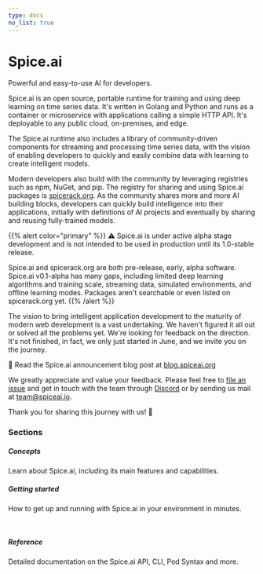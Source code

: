 ```yaml
---
type: docs
no_list: true
---
```


# Spice.ai

Powerful and easy-to-use AI for developers.

Spice.ai is an open source, portable runtime for training and using deep learning on time series data. It's written in Golang and Python and runs as a container or microservice with applications calling a simple HTTP API. It's deployable to any public cloud, on-premises, and edge.

The Spice.ai runtime also includes a library of community-driven components for streaming and processing time series data, with the vision of enabling developers to quickly and easily combine data with learning to create intelligent models.

Modern developers also build with the community by leveraging registries such as npm, NuGet, and pip. The registry for sharing and using Spice.ai packages is [spicerack.org](https://spicerack.org). As the community shares more and more AI building blocks, developers can quickly build intelligence into their applications, initially with definitions of AI projects and eventually by sharing and reusing fully-trained models.

{{% alert color="primary" %}}
⚠️ Spice.ai is under active alpha stage development and is not intended to be used in production until its 1.0-stable release.

Spice.ai and spicerack.org are both pre-release, early, alpha software. Spice.ai v0.1-alpha has many gaps, including limited deep learning algorithms and training scale, streaming data, simulated environments, and offline learning modes. Packages aren't searchable or even listed on spicerack.org yet.
{{% /alert %}}

The vision to bring intelligent application development to the maturity of modern web development is a vast undertaking. We haven't figured it all out or solved all the problems yet. We're looking for feedback on the direction. It's not finished, in fact, we only just started in June, and we invite you on the journey.

📢 Read the Spice.ai announcement blog post at [blog.spiceai.org](https://blog.spiceai.org)

We greatly appreciate and value your feedback. Please feel free to [file an issue](https://github.com/spiceai/spiceai/issues/new) and get in touch with the team through [Discord](https://discord.com/channels/803820740868571196) or by sending us mail at [team@spiceai.io](mailto:team@spiceai.io).

Thank you for sharing this journey with us! 🙏

### Sections

<div class="card-deck">
  <div class="card">
    <div class="card-body">
      <h5 class="card-title"><b>Concepts</b></h5>
      <p class="card-text">Learn about Spice.ai, including its main features and capabilities.</p>
      <a href="{{< ref concepts >}}" class="stretched-link"></a>
    </div>
  </div>
  <div class="card">
    <div class="card-body">
      <h5 class="card-title"><b>Getting started</b></h5>
      <p class="card-text">How to get up and running with Spice.ai in your environment in minutes.</p>
      <a href="{{< ref getting-started >}}" class="stretched-link"></a>
    </div>
  </div>
</div>
<br />
<div class="card-deck">
  <div class="card">
    <div class="card-body">
      <h5 class="card-title"><b>Reference</b></h5>
      <p class="card-text">Detailed documentation on the Spice.ai API, CLI, Pod Syntax and more.</p>
      <a href="{{< ref reference >}}" class="stretched-link"></a>
    </div>
  </div>
</div>
